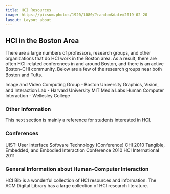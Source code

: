 ```yaml
---
title: HCI Resources
image: https://picsum.photos/1920/1080/?random&date=2019-02-20
layout: Layout_about
---
```


## HCI in the Boston Area
There are a large numbers of professors, research groups, and other organizations that do HCI work in the Boston area. As a result, there are often HCI-related conferences in and around Boston, and there is an active Boston-CHI community. Below are a few of the research groups near both Boston and Tufts.

Image and Video Computing Group - Boston University
Graphics, Vision, and Interaction Lab - Harvard University
MIT Media Labs
Human Computer Interaction - Wellesley College


### Other Information
This next section is mainly a reference for students interested in HCI. 

### Conferences

UIST: User Interface Software Technology (Conference)
CHI 2010
Tangible, Embedded, and Embodied Interaction Conference 2010
HCI International 2011

### General Information about Human-Computer Interaction

HCI Bib is a wonderful collection of HCI resources and information.
The ACM Digital Library has a large collection of HCI research literature.
